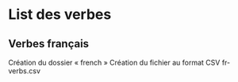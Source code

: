 # List des verbes
## Verbes français
Création du dossier « french »
Création du fichier au format CSV fr-verbs.csv